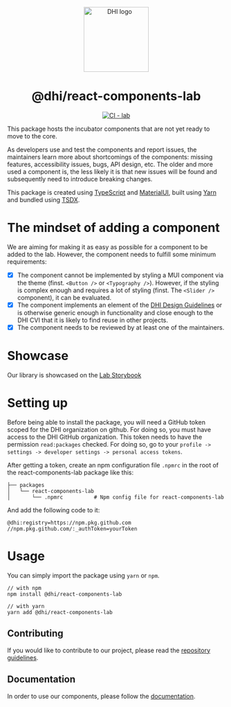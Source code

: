 <p align="center">
  <a href="https://www.dhigroup.com/" rel="noopener" target="_blank"><img width="150" src="https://grasdatastorage.blob.core.windows.net/images/DHI_Logo_Blue.png" alt="DHI logo"></a></p>
</p>

<h1 align="center">@dhi/react-components-lab</h1>
<div align="center">

[![CI - lab](https://github.com/DHI-GRAS/react-components-ts/actions/workflows/main-lab.yml/badge.svg)](https://github.com/DHI-GRAS/react-components-ts/actions/workflows/main-lab.yml)

</div>

This package hosts the incubator components that are not yet ready to move to the core.

As developers use and test the components and report issues, the maintainers learn more about shortcomings of the components: missing features, accessibility issues, bugs, API design, etc. The older and more used a component is, the less likely it is that new issues will be found and subsequently need to introduce breaking changes.

This package is created using [TypeScript](https://www.typescriptlang.org/) and [MaterialUI](https://material-ui.com/), built using [Yarn](https://classic.yarnpkg.com/en/) and bundled using [TSDX](https://tsdx.io/).

# The mindset of adding a component

We are aiming for making it as easy as possible for a component to be added to the lab. However, the component needs to fulfill some minimum requirements:

* [x] The component cannot be implemented by styling a MUI component via the theme (finst. `<Button />` or `<Typography />`). However, if the styling is complex enough and requires a lot of styling (finst. The `<Slider />` component), it can be evaluated.
* [x] The component implements an element of the [DHI Design Guidelines](https://www.figma.com/file/pSfX5GNsa6xhKGbi3DWQtn/DHI-Official-Guidelines) or is otherwise generic enough in functionality and close enough to the DHI CVI that it is likely to find reuse in other projects.
* [x] The component needs to be reviewed by at least one of the maintainers.

# Showcase

Our library is showcased on the [Lab Storybook](https://storybooklab.z16.web.core.windows.net/)

# Setting up

Before being able to install the package, you will need a GitHub token scoped for the DHI organization on github. For doing so, you must have access to the DHI GitHub organization. This token needs to have the permission `read:packages` checked. For doing so, go to your `profile -> settings -> developer settings -> personal access tokens`.

After getting a token, create an npm configuration file `.npmrc` in the root of the react-components-lab package like this:

```
├── packages            
│   └── react-components-lab
│       └── .npmrc          # Npm config file for react-components-lab
```

And add the following code to it: 

```
@dhi:registry=https://npm.pkg.github.com
//npm.pkg.github.com/:_authToken=yourToken
```

# Usage

You can simply import the package using `yarn` or `npm`.

```
// with npm
npm install @dhi/react-components-lab

// with yarn
yarn add @dhi/react-components-lab
```

## Contributing

If you would like to contribute to our project, please read the [repository guidelines](./docs/CONTRIBUTING.md).

## Documentation

In order to use our components, please follow the [documentation](https://storybooklab.z16.web.core.windows.net/).